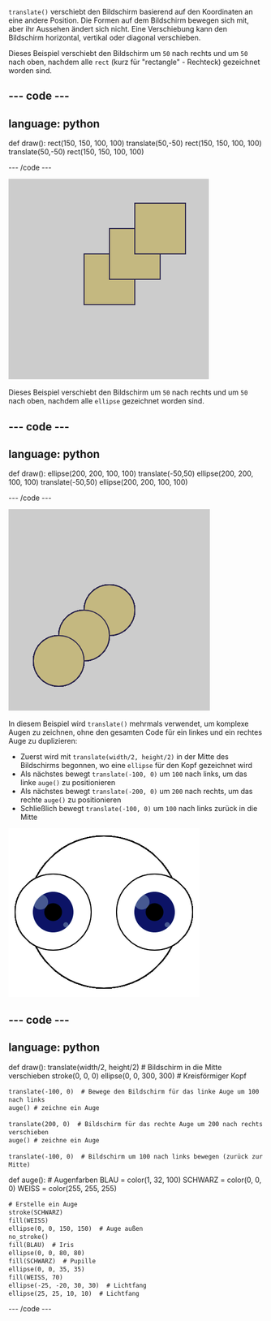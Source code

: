 `translate()` verschiebt den Bildschirm basierend auf den Koordinaten an eine andere Position. Die Formen auf dem Bildschirm bewegen sich mit, aber ihr Aussehen ändert sich nicht. Eine Verschiebung kann den Bildschirm horizontal, vertikal oder diagonal verschieben.

Dieses Beispiel verschiebt den Bildschirm um `50` nach rechts und um `50` nach oben, nachdem alle `rect` (kurz für "rectangle" - Rechteck) gezeichnet worden sind.

--- code ---
---
language: python
---

def draw():
    rect(150, 150, 100, 100)
    translate(50,-50)
    rect(150, 150, 100, 100)
    translate(50,-50)
    rect(150, 150, 100, 100)
    
--- /code ---

![Bild eines Originalquadrats und zweier verschobener Quadrate. Jede Verschiebung verschob das Quadrat nach rechts um <code>50</code> und nach unten um <code>50</code>](images/translate_square.png)

Dieses Beispiel verschiebt den Bildschirm um `50` nach rechts und um `50` nach oben, nachdem alle `ellipse` gezeichnet worden sind.

--- code ---
---
language: python
---

def draw():
    ellipse(200, 200, 100, 100)
    translate(-50,50)
    ellipse(200, 200, 100, 100)
    translate(-50,50)
    ellipse(200, 200, 100, 100)
  
--- /code ---

![Bild eines Originalkreises und zweier verschobener Kreise. Jede Verschiebung verschob das Quadrat nach rechts um <code>50</code> und nach unten um <code>50</code>](images/translate_circle.png)

In diesem Beispiel wird `translate()` mehrmals verwendet, um komplexe Augen zu zeichnen, ohne den gesamten Code für ein linkes und ein rechtes Auge zu duplizieren:
+ Zuerst wird mit `translate(width/2, height/2)` in der Mitte des Bildschirms begonnen, wo eine `ellipse` für den Kopf gezeichnet wird
+ Als nächstes bewegt `translate(-100, 0)` um `100` nach links, um das linke `auge()` zu positionieren
+ Als nächstes bewegt `translate(-200, 0)` um `200` nach rechts, um das rechte `auge()` zu positionieren
+ Schließlich bewegt `translate(-100, 0)` um `100` nach links zurück in die Mitte

![Bild eines runden Kopfes mit einem linken und einem rechten Auge](images/translate_eyes.png)

--- code ---
---
language: python
---

def draw():
    translate(width/2, height/2)  # Bildschirm in die Mitte verschieben
    stroke(0, 0, 0)
    ellipse(0, 0, 300, 300)  # Kreisförmiger Kopf
    
    translate(-100, 0)  # Bewege den Bildschirm für das linke Auge um 100 nach links
    auge() # zeichne ein Auge
    
    translate(200, 0)  # Bildschirm für das rechte Auge um 200 nach rechts verschieben
    auge() # zeichne ein Auge
    
    translate(-100, 0)  # Bildschirm um 100 nach links bewegen (zurück zur Mitte)

def auge():
    # Augenfarben
    BLAU = color(1, 32, 100)
    SCHWARZ = color(0, 0, 0)
    WEISS = color(255, 255, 255)
    
    # Erstelle ein Auge
    stroke(SCHWARZ)
    fill(WEISS)
    ellipse(0, 0, 150, 150)  # Auge außen
    no_stroke()
    fill(BLAU)  # Iris
    ellipse(0, 0, 80, 80)
    fill(SCHWARZ)  # Pupille
    ellipse(0, 0, 35, 35)
    fill(WEISS, 70)
    ellipse(-25, -20, 30, 30)  # Lichtfang
    ellipse(25, 25, 10, 10)  # Lichtfang
  
--- /code ---

